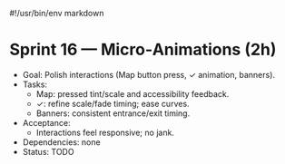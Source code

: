 #!/usr/bin/env markdown
# Sprint 16 — Micro‑Animations (2h)

- Goal: Polish interactions (Map button press, ✓ animation, banners).
- Tasks:
  - Map: pressed tint/scale and accessibility feedback.
  - ✓: refine scale/fade timing; ease curves.
  - Banners: consistent entrance/exit timing.
- Acceptance:
  - Interactions feel responsive; no jank.
- Dependencies: none
- Status: TODO

